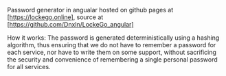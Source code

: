 Password generator in angualar hosted on github pages at [https://lockego.online], source at [https://github.com/Dnxln/LockeGo_angular] 

How it works: The password is generated deterministically using a hashing algorithm, thus ensuring that we do not have to remember a password for each service, nor have to write them on some support, without sacrificing the security and convenience of remembering a single personal password for all services.
